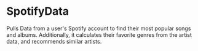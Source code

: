 # SpotifyData
Pulls Data from a user's Spotify account to find their most popular songs and albums.
Additionally, it calculates their favorite genres from the artist data, and recommends similar artists.
